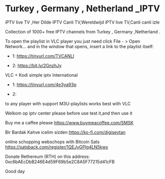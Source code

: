 # Turkey , Germany , Netherland _IPTV
iPTV live TV ,Her Dilde IPTV Canli TV,Wereldwijd iPTV live TV,Canli canli izle

Collection of 1000+ free IPTV channels from Turkey , Germany ,Netherland .

To open the playlist in VLC player you just need click File - > Open Network... and in the window that opens, insert a link to the playlist itself:

- 1: https://tinyurl.com/TVCANLI 

- 2: https://bit.ly/2GnzhJy

VLC + Kodi simple iptv International 

- 1: https://tinyurl.com/4e3ya93p 

- 2: 

to any player with support M3U-playlists works best with VLC


Welkom op iptv center please before use test it,and then use it

Buy me a caffee please
https://www.buymeacoffee.com/SMSK

Bir Bardak Kahve icelim sizden 
https://ko-fi.com/digiseytan

online schopping webschops with Bitcoin Sats
https://satsback.com/register/1QEJyGPlg4LN5kwx

Donate Rethereum (RTH) on this address:
0xc6bAEcDbB246E4d59F69b5e2C8A5F77215d41cFB

Good day
